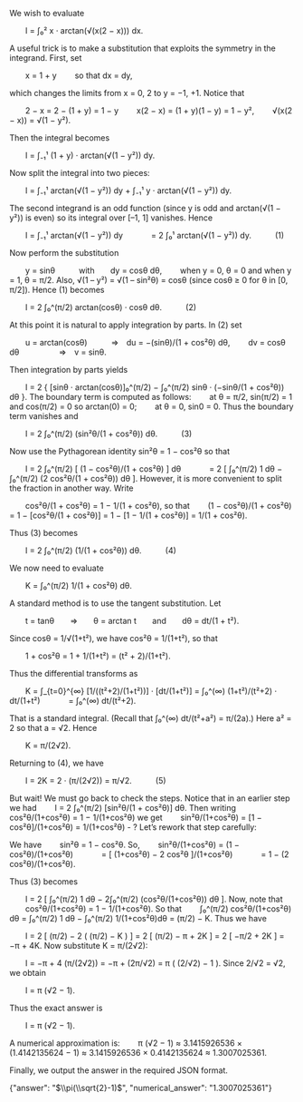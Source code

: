 We wish to evaluate

  I = ∫₀² x · arctan(√(x(2 − x))) dx.

A useful trick is to make a substitution that exploits the symmetry in the integrand. First, set

  x = 1 + y   so that dx = dy,

which changes the limits from x = 0, 2 to y = −1, +1. Notice that

  2 − x = 2 − (1 + y) = 1 − y
  x(2 − x) = (1 + y)(1 − y) = 1 − y²,
  √(x(2 − x)) = √(1 − y²).

Then the integral becomes

  I = ∫₋₁¹ (1 + y) · arctan(√(1 − y²)) dy.

Now split the integral into two pieces:

  I = ∫₋₁¹ arctan(√(1 − y²)) dy + ∫₋₁¹ y · arctan(√(1 − y²)) dy.

The second integrand is an odd function (since y is odd and arctan(√(1 − y²)) is even) so its integral over [–1, 1] vanishes. Hence

  I = ∫₋₁¹ arctan(√(1 − y²)) dy
    = 2 ∫₀¹ arctan(√(1 − y²)) dy.   (1)

Now perform the substitution

  y = sinθ   with  dy = cosθ dθ,
  when y = 0, θ = 0 and when y = 1, θ = π/2.
Also, √(1 – y²) = √(1 – sin²θ) = cosθ (since cosθ ≥ 0 for θ in [0, π/2]). Hence (1) becomes

  I = 2 ∫₀^(π/2) arctan(cosθ) · cosθ dθ.   (2)

At this point it is natural to apply integration by parts. In (2) set

  u = arctan(cosθ)   ⇒ du = −(sinθ)/(1 + cos²θ) dθ,
  dv = cosθ dθ     ⇒ v = sinθ.

Then integration by parts yields

  I = 2 { [sinθ · arctan(cosθ)]₀^(π/2) − ∫₀^(π/2) sinθ · (−sinθ/(1 + cos²θ)) dθ }.
The boundary term is computed as follows:
  at θ = π/2, sin(π/2) = 1 and cos(π/2) = 0 so arctan(0) = 0;
  at θ = 0, sin0 = 0.
Thus the boundary term vanishes and

  I = 2 ∫₀^(π/2) (sin²θ/(1 + cos²θ)) dθ.   (3)

Now use the Pythagorean identity sin²θ = 1 − cos²θ so that

  I = 2 ∫₀^(π/2) [ (1 − cos²θ)/(1 + cos²θ) ] dθ
    = 2 [ ∫₀^(π/2) 1 dθ − ∫₀^(π/2) (2 cos²θ/(1 + cos²θ)) dθ ].
However, it is more convenient to split the fraction in another way. Write

  cos²θ/(1 + cos²θ) = 1 − 1/(1 + cos²θ),
so that
  (1 − cos²θ)/(1 + cos²θ) = 1 − [cos²θ/(1 + cos²θ)] = 1 − [1 − 1/(1 + cos²θ)] = 1/(1 + cos²θ).

Thus (3) becomes

  I = 2 ∫₀^(π/2) (1/(1 + cos²θ)) dθ.   (4)

We now need to evaluate

  K = ∫₀^(π/2) 1/(1 + cos²θ) dθ.

A standard method is to use the tangent substitution. Let

  t = tanθ  ⇒  θ = arctan t  and  dθ = dt/(1 + t²).

Since cosθ = 1/√(1+t²), we have cos²θ = 1/(1+t²), so that

  1 + cos²θ = 1 + 1/(1+t²) = (t² + 2)/(1+t²).

Thus the differential transforms as

  K = ∫_{t=0}^{∞} [1/((t²+2)/(1+t²))] · [dt/(1+t²)] = ∫₀^(∞) (1+t²)/(t²+2) · dt/(1+t²)
    = ∫₀^(∞) dt/(t²+2).

That is a standard integral. (Recall that ∫₀^(∞) dt/(t²+a²) = π/(2a).) Here a² = 2 so that a = √2. Hence

  K = π/(2√2).

Returning to (4), we have

  I = 2K = 2 · (π/(2√2)) = π/√2.   (5)

But wait! We must go back to check the steps. Notice that in an earlier step we had
  I = 2 ∫₀^(π/2) [sin²θ/(1 + cos²θ)] dθ.
Then writing cos²θ/(1+cos²θ) = 1 − 1/(1+cos²θ) we get
  sin²θ/(1+cos²θ) = [1 − cos²θ]/(1+cos²θ) = 1/(1+cos²θ) - ?
Let’s rework that step carefully:

We have 
  sin²θ = 1 − cos²θ.
So, 
  sin²θ/(1+cos²θ) = (1 − cos²θ)/(1+cos²θ) 
    = [ (1+cos²θ) − 2 cos²θ ]/(1+cos²θ)
    = 1 − (2 cos²θ)/(1+cos²θ).

Thus (3) becomes

  I = 2 [ ∫₀^(π/2) 1 dθ − 2∫₀^(π/2) (cos²θ/(1+cos²θ)) dθ ].
Now, note that
  cos²θ/(1+cos²θ) = 1 − 1/(1+cos²θ).
So that
  ∫₀^(π/2) cos²θ/(1+cos²θ) dθ = ∫₀^(π/2) 1 dθ − ∫₀^(π/2) 1/(1+cos²θ)dθ = (π/2) − K.
Thus we have

  I = 2 [ (π/2) − 2 ( (π/2) − K ) ] = 2 [ (π/2) − π + 2K ] = 2 [ −π/2 + 2K ] = −π + 4K.
Now substitute K = π/(2√2):

  I = −π + 4 (π/(2√2)) = −π + (2π/√2) = π ( (2/√2) − 1 ).
Since 2/√2 = √2, we obtain

  I = π (√2 − 1).

Thus the exact answer is

  I = π (√2 − 1).

A numerical approximation is: 
  π (√2 − 1) ≈ 3.1415926536 × (1.4142135624 − 1) ≈ 3.1415926536 × 0.4142135624 ≈ 1.3007025361.

Finally, we output the answer in the required JSON format.

{"answer": "$\\pi(\\sqrt{2}-1)$", "numerical_answer": "1.3007025361"}